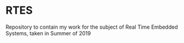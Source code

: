 # RTES
Repository to contain my work for the subject of Real Time Embedded Systems, taken in Summer of 2019
